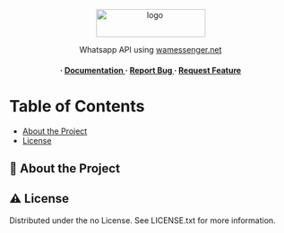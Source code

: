 <div align='center'>
<img src=https://wamessenger.net/wp-content/uploads/2022/08/logo-wamessenger-v4.png alt="logo" width=195 height=50 />
<p>Whatsapp API using <a href="https://wamessenger.net" target="_blank">wamessenger.net</a></p>
<h4>
    <span> · </span>
    <a href="https://github.com/ali-salavati/WaMessenger/blob/master/README.md"> Documentation </a>
    <span> · </span>
    <a href="https://github.com/ali-salavati/WaMessenger/issues"> Report Bug </a>
    <span> · </span>
    <a href="https://github.com/ali-salavati/WaMessenger/issues"> Request Feature </a>
</h4>
</div>

# Table of Contents
- [About the Project](#star2-about-the-project)
- [License](#warning-license)


## :star2: About the Project

## :warning: License

Distributed under the no License. See LICENSE.txt for more information.